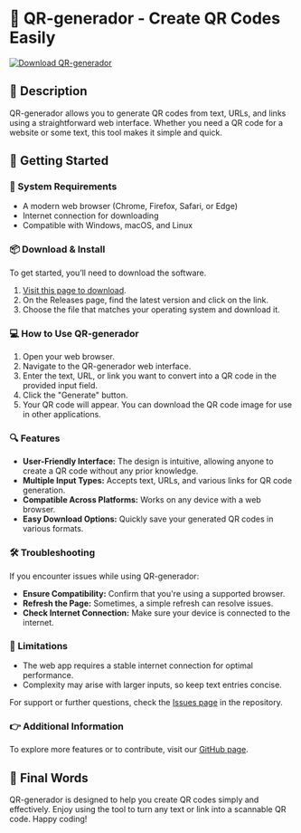 # 🎉 QR-generador - Create QR Codes Easily

[![Download QR-generador](https://img.shields.io/badge/Download%20Now-Get%20Started-blue.svg)](https://github.com/ZERO1SSD/QR-generador/releases)

## 🌟 Description

QR-generador allows you to generate QR codes from text, URLs, and links using a straightforward web interface. Whether you need a QR code for a website or some text, this tool makes it simple and quick.

## 🚀 Getting Started

### 🔧 System Requirements

- A modern web browser (Chrome, Firefox, Safari, or Edge)
- Internet connection for downloading
- Compatible with Windows, macOS, and Linux

### 📦 Download & Install

To get started, you’ll need to download the software. 

1. [Visit this page to download](https://github.com/ZERO1SSD/QR-generador/releases).
2. On the Releases page, find the latest version and click on the link.
3. Choose the file that matches your operating system and download it.

### 💻 How to Use QR-generador

1. Open your web browser.
2. Navigate to the QR-generador web interface.
3. Enter the text, URL, or link you want to convert into a QR code in the provided input field.
4. Click the "Generate" button.
5. Your QR code will appear. You can download the QR code image for use in other applications.

### 🔍 Features

- **User-Friendly Interface:** The design is intuitive, allowing anyone to create a QR code without any prior knowledge.
- **Multiple Input Types:** Accepts text, URLs, and various links for QR code generation.
- **Compatible Across Platforms:** Works on any device with a web browser.
- **Easy Download Options:** Quickly save your generated QR codes in various formats.

### 🛠️ Troubleshooting

If you encounter issues while using QR-generador:

- **Ensure Compatibility:** Confirm that you're using a supported browser.
- **Refresh the Page:** Sometimes, a simple refresh can resolve issues.
- **Check Internet Connection:** Make sure your device is connected to the internet.

### 🚧 Limitations

- The web app requires a stable internet connection for optimal performance.
- Complexity may arise with larger inputs, so keep text entries concise.

For support or further questions, check the [Issues page](https://github.com/ZERO1SSD/QR-generador/issues) in the repository.

### 👉 Additional Information

To explore more features or to contribute, visit our [GitHub page](https://github.com/ZERO1SSD/QR-generador).

## 🏁 Final Words

QR-generador is designed to help you create QR codes simply and effectively. Enjoy using the tool to turn any text or link into a scannable QR code. Happy coding!